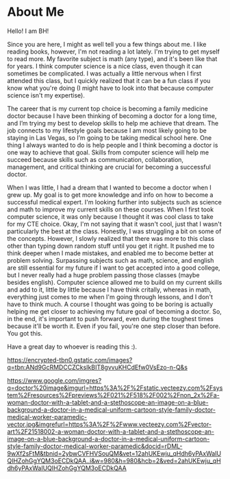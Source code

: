 # About Me
Hello! I am BH!

Since you are here, I might as well tell you a few things about me. I like reading books, however, I'm not reading a lot lately. I'm trying to get myself to read more. My favorite subject is math (any type), and it's been like that for years. I think computer science is a nice class, even though it can sometimes be complicated. I was actually a little nervous when I first attended this class, but I quickly realized that it can be a fun class if you know what you're doing (I might have to look into that because computer science isn't my expertise).

The career that is my current top choice is becoming a family medicine doctor because I have been thinking of becoming a doctor for a long time, and I’m trying my best to develop skills to help me achieve that dream. The job connects to my lifestyle goals because I am most likely going to be staying in Las Vegas, so I’m going to be taking medical school here. One thing I always wanted to do is help people and I think becoming a doctor is one way to achieve that goal. Skills from computer science will help me succeed because skills such as communication, collaboration, management, and critical thinking are crucial for becoming a successful doctor.

When I was little, I had a dream that I wanted to become a doctor when I grew up. My goal is to get more knowledge and info on how to become a successful medical expert. I'm looking further into subjects such as science and math to improve my current skills on these courses. When I first took computer science, it was only because I thought it was cool class to take for my CTE choice. Okay, I'm not saying that it wasn't cool, just that I wasn't particularly the best at the class. Honestly, I was struggling a bit on some of the concepts. However, I slowly realized that there was more to this class other than typing down random stuff until you get it right. It pushed me to think deeper when I made mistakes, and enabled me to become better at problem solving. Surpassing subjects such as math, science, and english are still essential for my future if I want to get accepted into a good college, but I never really had a huge problem passing those classes (maybe besides english). Computer science allowed me to build on my current skills and add to it, little by little because I have think critally, whereas in math, everything just comes to me when I'm going through lessons, and I don't have to think much. A course I thought was going to be boring is actually helping me get closer to achieving my future goal of becoming a doctor. So, in the end, it's important to push forward, even during the toughest times because it'll be worth it. Even if you fail, you're one step closer than before. You got this. 

Have a great day to whoever is reading this :). 

https://encrypted-tbn0.gstatic.com/images?q=tbn:ANd9GcRMDCCZCksIkBIT8gvvuKHCdEfw0VsEzo-n-Q&s

https://www.google.com/imgres?q=doctor%20image&imgurl=https%3A%2F%2Fstatic.vecteezy.com%2Fsystem%2Fresources%2Fpreviews%2F021%2F518%2F002%2Fnon_2x%2Fa-woman-doctor-with-a-tablet-and-a-stethoscope-an-image-on-a-blue-background-a-doctor-in-a-medical-uniform-cartoon-style-family-doctor-medical-worker-paramedic-vector.jpg&imgrefurl=https%3A%2F%2Fwww.vecteezy.com%2Fvector-art%2F21518002-a-woman-doctor-with-a-tablet-and-a-stethoscope-an-image-on-a-blue-background-a-doctor-in-a-medical-uniform-cartoon-style-family-doctor-medical-worker-paramedic&docid=rDML-9wXf2sFtM&tbnid=2ybwCVFHVSouQM&vet=12ahUKEwju_qHdh6yPAxWaIUQIHZohGgYQM3oECDkQAA..i&w=980&h=980&hcb=2&ved=2ahUKEwju_qHdh6yPAxWaIUQIHZohGgYQM3oECDkQAA
